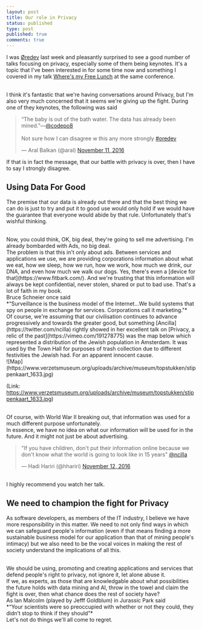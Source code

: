 ```yaml
---
layout: post
title: Our role in Privacy
status: published
type: post
published: true
comments: true
---
```


I was [Øredev](http://oredev.org) last week and pleasantly surprised to see a good number of talks focusing on privacy, especially some of them being keynotes.
It's a topic that I've been interested in for some time now and something I covered in my talk [Where's my Free Lunch](https://vimeo.com/190977609) at the same conference.

<br/>
I think it's fantastic that we're having conversations around Privacy, but I'm also very much concerned that it seems we're giving up the fight. During one of they keynotes, the following was said

<blockquote class="twitter-tweet" data-lang="en"><p lang="en" dir="ltr">“The baby is out of the bath water. The data has already been mined.”—<a href="https://twitter.com/codepo8">@codepo8</a><br><br>Not sure how I can disagree w this any more strongly <a href="https://twitter.com/hashtag/oredev?src=hash">#oredev</a></p>&mdash; Aral Balkan (@aral) <a href="https://twitter.com/aral/status/797005817199337472">November 11, 2016</a></blockquote>
<script async src="//platform.twitter.com/widgets.js" charset="utf-8"></script>

If that is in fact the message, that our battle with privacy is over, then I have to say I strongly disagree. 

## Using Data For Good

The premise that our data is already out there and that the best thing we can do is just to try and put it to good use would only hold if we would have the guarantee that everyone would abide by that rule. Unfortunately that's wishful thinking. 

<br/>
Now, you could think, OK, big deal, they're going to sell me advertising. I'm already bombarded with Ads, no big deal. 

<br/>
The problem is that this in't only about ads. Between services and applications we use, we are providing corporations information about what we eat, how we sleep, how we run, how we work, how much we drink, our DNA, and even how much we walk our dogs. Yes, there's even a [device for that](https://www.fitbark.com/). 
And we're trusting that this information will always be kept confidential, never stolen, shared or put to bad use. That's a lot of faith in my book. 

<br/>
Bruce Schneier once said

<br/>
*“Surveillance is the business model of the Internet...We build systems that spy on people in exchange for services. Corporations call it marketing."*


<br/>
Of course, we're assuming that our civilisation continues to advance progressively and towards the greater good, but something [Ancilla](https://twitter.com/ncilla) rightly 
showed in her excellent talk on [Privacy, a relic of the past](https://vimeo.com/191278775) was the map below which represented a distribution of the Jewish population in Amsterdam. It was used by the Town Hall for purposes of trash collection due to different festivities the Jewish had.
For an apparent innocent cause.

<br/>
![Map](https://www.verzetsmuseum.org/uploads/archive/museum/topstukken/stippenkaart_1633.jpg)

(Link: https://www.verzetsmuseum.org/uploads/archive/museum/topstukken/stippenkaart_1633.jpg)

<br/>
Of course, with World War II breaking out, that information was used for a much different purpose unfortunately. 

<br/>
In essence, we have no idea on what our information will be used for in the future. And it might not just be about advertising. 


<blockquote class="twitter-tweet" data-lang="en"><p lang="en" dir="ltr">&quot;If you have children, don&#39;t put their information online because we don&#39;t know what the world is going to look like in 15 years&quot; <a href="https://twitter.com/ncilla">@ncilla</a></p>&mdash; Hadi Hariri (@hhariri) <a href="https://twitter.com/hhariri/status/797499107556421632">November 12, 2016</a></blockquote>
<script async src="//platform.twitter.com/widgets.js" charset="utf-8"></script>


<br/>
I highly recommend you watch her talk. 

## We need to champion the fight for Privacy

As software developers, as members of the IT industry, I believe we have more responsibility in this matter. We need to not only find ways in which we can safeguard people's information (even if that means finding a more sustainable business model
for our application than that of mining people's intimacy) but we also need to be the vocal voices in making the rest of society understand the implications of all this. 

<br/>
We should be using, promoting and creating applications and services that defend people's right to privacy, not ignore it, let alone abuse it. 

<br/>
If we, as experts, as those that are knowledgable about what possibilities the future holds with data mining and AI, throw in the towel and claim the fight is over, then what chance does the rest of society have? 

<br/>
As Ian Malcolm (played by Jefff Goldblum) in Jurassic Park said

<br/>
*“Your scientists were so preoccupied with whether or not they could, they didn’t stop to think if they should”*

<br/>
Let's not do things we'll all come to regret.
